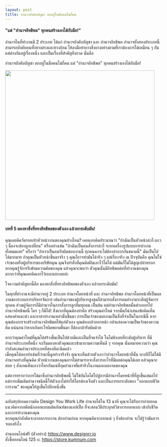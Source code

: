 ```yaml
---
layout: post
title: อำนาจบังคับบัญชา ตกอยู่ในมือคนไม่กี่คน
---
```

<h4>"แต่ "อำนาจอิทธิพล" ทุกคนสร้างเองได้กับมือ!"</h4>
<p>อำนาจในที่ทำงานมี 2 ประเภท ได้แก่ อำนาจบังคับบัญชา และ อำนาจอิทธิพล อำนาจทั้งสองประเภทนี้สามารถบังคับคนทั้งทางตรงและทางอ้อม ให้ลงมือทำบางสิ่งบางอย่างตามที่เราต้องการได้เหมือน ๆ กัน แต่ต่างกันอยู่เรื่องหนึ่ง และเป็นเรื่องที่สำคัญยิ่งยวด นั่นคือ</p>

<p>อำนาจบังคับบัญชา ตกอยู่ในมือคนไม่กี่คน แต่ "อำนาจอิทธิพล" ทุกคนสร้างเองได้กับมือ!</p>

<img src="https://i.imgur.com/3PJaZqX.jpg" width="480">

<h4>บทที่ 5 มองหาสิ่งที่ทรงอิทธิพลของตัวเอง แล้วยกระดับมัน!</h4>

<p>คุณเคยคิดวัดรอยเท้าหัวหน้างานของคุณบ้างไหม? เคยแอบคิดประมาณว่า "ถ้าฉันเป็นหัวหน้าล่ะก็ แถว ๆ นี้คงจะต้องถูกเปลี่ยน" หรืออย่างเช่น "ถ้าฉันเป็นคนสั่งการล่ะก็ จะยกเครื่องรูปแบบการทำงานทั้งหมดเลย" หรือว่า "ถ้าเราเป็นคนรับผิดชอบงานนี้ ทุกคนคงจะไม่ต้องลำบากกันขนาดนี้"
มันเป็นไปได้มากมาย ถ้าคุณเป็นหัวหน้าขึ้นมาจริง ๆ คุณก็อาจทำมันได้จริง ๆ แต่เรื่องจริง ณ ปัจจุบันคือ คุณไม่ใช่เจ้าของหรือผู้บริหารของบริษัทคุณ คุณจึงทำสิ่งที่คุณคิดฝันเอาไว้ไม่ได้
แต่มันก็ไม่ได้สูญเปล่าหรอก หากคุณรู้จัการรีเฟรมความคิดของคุณ แล้วคุณจะพบว่า ตัวคุณนั้นมีอิทธิพลต่อที่ทำงานของคุณ มากกว่าที่คุณเคยคิดเอาไว้เยอะแยะเลยล่ะ</p>

<p>ใจความสำคัญยกนี้คือ มองหาสิ่งที่ทรงอิทธิพลของตัวเอง แล้วยกระดับมัน!</p>

<p>ในทุกที่ทำงานจะมีอำนาจอยู่ 2 ประเภท อำนาจโดยหน้าที่ และ อำนาจอิทธิพล อำนาจโดยหน้าที่เป็นผลงานของระบบการบริหารจัดการ เช่นอำนาจของผู้บริหารสูงสุดก็สามารถสั่งการคนทำงานระดับผู้จัดการทุกคน ส่วนผู้จัดการก็มีอำนาจในการสั่งการลูกทีมทุกคน เป็นต้น แต่อำนาจอิทธิพลนั้นต่างออกไป
<br>
อำนาจอิทธิพลนี้ ใคร ๆ ก็มีได้! สิ่งแรกที่คุณต้องทำคือ สร้างคุณค่าใหม่ จากนั้นก็นำเสนอข้อคิดเห็น แสดงคำแนะนำ และอาสาทำงานเหล่านั้นขึ้นมา การเป็นเจ้าของผลงานเป็นสิ่งที่จำเป็นในกรณีนี้ หากคุณต้องการจะสร้างอำนาจอิทธิพลให้แก่ตัวเอง คุณต้องกล้าออกหน้า กล้าแสดงความเป็นเจ้าของความคิด แน่นอนว่าหากเกิดอะไรผิดพลาดขึ้นมา ก็ต้องกล้ารับผิดด้วย</p>

<p>หากว่าคุณค่าใหม่ที่คุณได้สร้างขึ้นเป็นไปด้วยดีและเป็นที่จดจำได้ ในไม่ช้าเลยที่ระดับผู้บริหาร ที่มีอำนาจประเภทที่หนึ่ง จะเริ่มมองหาตัวคุณและเข้ามาถามความเห็นดี ๆ จากคุณ นั่นหมายความว่า คุณกำลังสะสมอำนาจประเภทที่สองทีละนิดแล้ว
<br>
เมื่อคุณได้ลองทำเช่นที่ว่ามานี้ดูอย่างจริงจัง คุณจะเห็นด้วยตัวเองว่าอำนาจโดยหน้าที่นั้น บางทีก็ไม่ได้มีอำนาจอย่างที่คุณคิด หัวหน้างานของคุณอาจไม่สามารถจะสั่งการอะไรที่มีผลต่อคุณได้เลย แล้วคุณจะค่อย ๆ สังเกตเห็นเองว่าใครกันแน่ที่กุมอำนาจที่แท้จริงในงานและผลงานของคุณ</p>

<p>แต่ควรทราบว่าการได้มาซึ่งอำนาจอิทธิพลนี้ ไม่ใช่บันไดไต่ไปสู่การมีอำนาจโดยหน้าที่ที่สูงขึ้นเสมอไป แต่การเพิ่มเติมอำนาจชนิดนี้ให้ตัวเองไม่ทำให้ใครต้องเจ็บตัว และเป็นการยกระดับของ "ออกแบบชีวิตการงาน" ของคุณให้สูงขึ้นไปอีกหนึ่งขั้น</p>
<hr>
<p>ฉบับสรุปยอดความคิด Design You Work Life อ่านจบได้ใน 13 นาที คุณจะได้รับการถ่ายทอดแนวคิดจากอดีตนักออกแบบผลิตภัณฑ์ของแอปเปิ้ล ที่จะสอนวิธีประยุกต์วิชาการออกแบบ เข้ากับชีวิตและการทำงานของคุณ
<br>
หากคุณกำลังคิดจะลาออกจากงาน ต้องอ่านก่อน
หากคุณคิดจะออกแน่ ๆ ยิ่งต้องอ่าน จะได้รู้ว่ามันควรจบลงยังไง </p>

อ่านออนไลน์ฟรี (ตัวอย่าง) <a href="https://www.designrr.io" target="_blank">https://www.designrr.io</a><br>
สั่งซื้อออนไลน์ 125 บ. <a href="https://store.kumnum.com/checkout.html?id=HA17133492" target="_blank">https://store.kumnum.com</a>
